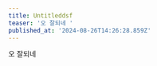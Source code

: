 ```yaml
---
title: Untitleddsf
teaser: '오 잘되네 '
published_at: '2024-08-26T14:26:28.859Z'
---
```

<p>오 잘되네</p><p></p>
